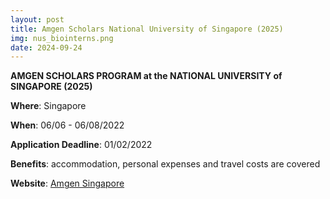 ```yaml
---
layout: post
title: Amgen Scholars National University of Singapore (2025) 
img: nus_biointerns.png
date: 2024-09-24
---
```


**AMGEN SCHOLARS PROGRAM at the NATIONAL UNIVERSITY of SINGAPORE (2025)**

**Where**: Singapore  

**When**: 06/06 - 06/08/2022 

**Application Deadline**: 01/02/2022

**Benefits**: accommodation, personal expenses and travel costs are covered 

**Website**: [Amgen Singapore](http://www.dbs.nus.edu.sg/education/Amgen.html)
